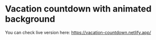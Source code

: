 # Vacation countdown with animated background

You can check live version here: https://vacation-countdown.netlify.app/